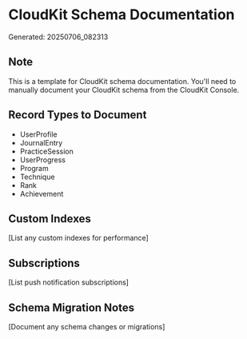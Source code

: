 # CloudKit Schema Documentation
Generated: 20250706_082313

## Note
This is a template for CloudKit schema documentation. 
You'll need to manually document your CloudKit schema from the CloudKit Console.

## Record Types to Document
- UserProfile
- JournalEntry
- PracticeSession
- UserProgress
- Program
- Technique
- Rank
- Achievement

## Custom Indexes
[List any custom indexes for performance]

## Subscriptions
[List push notification subscriptions]

## Schema Migration Notes
[Document any schema changes or migrations]
